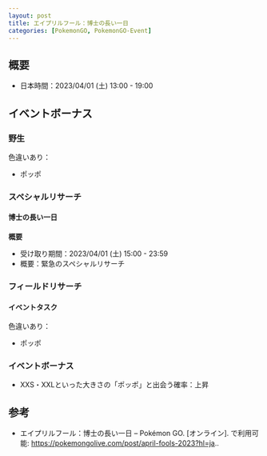 ```yaml
---
layout: post
title: エイプリルフール：博士の長い一日
categories: [PokemonGO, PokemonGO-Event]
---
```


## 概要

- 日本時間：2023/04/01 (土) 13:00 - 19:00

## イベントボーナス

### 野生

色違いあり：

- ポッポ

### スペシャルリサーチ

#### 博士の長い一日

__概要__

- 受け取り期間：2023/04/01 (土) 15:00 - 23:59
- 概要：緊急のスペシャルリサーチ

### フィールドリサーチ

#### イベントタスク

色違いあり：

- ポッポ

### イベントボーナス

- XXS・XXLといった大きさの「ポッポ」と出会う確率：上昇

## 参考

- エイプリルフール：博士の長い一日 – Pokémon GO. [オンライン]. で利用可能: https://pokemongolive.com/post/april-fools-2023?hl=ja..
